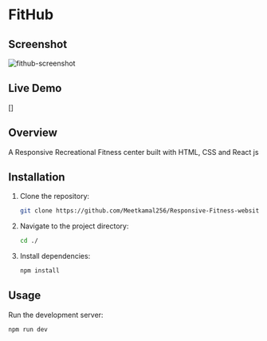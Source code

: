 # FitHub

## Screenshot

![fithub-screenshot](https://github.com/Meetkamal256/Responsive-Fitness-website/assets/104779844/084165e0-a8e3-4399-b813-025a13467b8b)


## Live Demo

[]

## Overview

A Responsive Recreational Fitness center built with HTML, CSS and React js

## Installation

1. Clone the repository:
   
   ```bash
   git clone https://github.com/Meetkamal256/Responsive-Fitness-website.git
   ```

2. Navigate to the project directory:
   
   ```bash
   cd ./
   ```

3. Install dependencies:
   ```bash
   npm install
   ```

## Usage

Run the development server:

``` bash
npm run dev

```